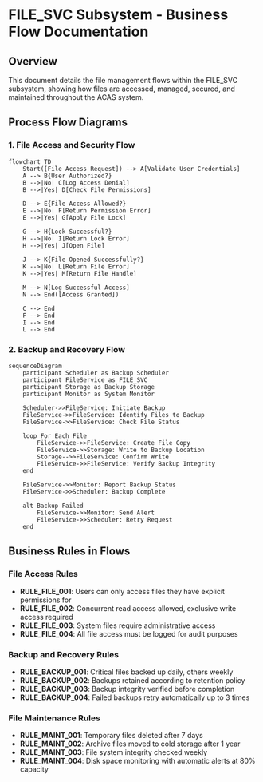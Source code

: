 # FILE_SVC Subsystem - Business Flow Documentation

## Overview

This document details the file management flows within the FILE_SVC subsystem, showing how files are accessed, managed, secured, and maintained throughout the ACAS system.

## Process Flow Diagrams

### 1. File Access and Security Flow

```mermaid
flowchart TD
    Start([File Access Request]) --> A[Validate User Credentials]
    A --> B{User Authorized?}
    B -->|No| C[Log Access Denial]
    B -->|Yes| D[Check File Permissions]
    
    D --> E{File Access Allowed?}
    E -->|No| F[Return Permission Error]
    E -->|Yes| G[Apply File Lock]
    
    G --> H{Lock Successful?}
    H -->|No| I[Return Lock Error]
    H -->|Yes| J[Open File]
    
    J --> K{File Opened Successfully?}
    K -->|No| L[Return File Error]
    K -->|Yes| M[Return File Handle]
    
    M --> N[Log Successful Access]
    N --> End([Access Granted])
    
    C --> End
    F --> End
    I --> End
    L --> End
```

### 2. Backup and Recovery Flow

```mermaid
sequenceDiagram
    participant Scheduler as Backup Scheduler
    participant FileService as FILE_SVC
    participant Storage as Backup Storage
    participant Monitor as System Monitor
    
    Scheduler->>FileService: Initiate Backup
    FileService->>FileService: Identify Files to Backup
    FileService->>FileService: Check File Status
    
    loop For Each File
        FileService->>FileService: Create File Copy
        FileService->>Storage: Write to Backup Location
        Storage-->>FileService: Confirm Write
        FileService->>FileService: Verify Backup Integrity
    end
    
    FileService->>Monitor: Report Backup Status
    FileService->>Scheduler: Backup Complete
    
    alt Backup Failed
        FileService->>Monitor: Send Alert
        FileService->>Scheduler: Retry Request
    end
```

## Business Rules in Flows

### File Access Rules
- **RULE_FILE_001**: Users can only access files they have explicit permissions for
- **RULE_FILE_002**: Concurrent read access allowed, exclusive write access required
- **RULE_FILE_003**: System files require administrative access
- **RULE_FILE_004**: All file access must be logged for audit purposes

### Backup and Recovery Rules
- **RULE_BACKUP_001**: Critical files backed up daily, others weekly
- **RULE_BACKUP_002**: Backups retained according to retention policy
- **RULE_BACKUP_003**: Backup integrity verified before completion
- **RULE_BACKUP_004**: Failed backups retry automatically up to 3 times

### File Maintenance Rules
- **RULE_MAINT_001**: Temporary files deleted after 7 days
- **RULE_MAINT_002**: Archive files moved to cold storage after 1 year
- **RULE_MAINT_003**: File system integrity checked weekly
- **RULE_MAINT_004**: Disk space monitoring with automatic alerts at 80% capacity